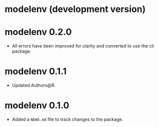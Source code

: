 # modelenv (development version)

# modelenv 0.2.0

* All errors have been improved for clarity and converted to use the cli package.

# modelenv 0.1.1

* Updated Authors@R.

# modelenv 0.1.0

* Added a `NEWS.md` file to track changes to the package.
